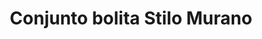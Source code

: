 ---
title: Conjunto bolita Stilo Murano
date: 
draft: false

# descripcion
description : Conjunto de aros y dije (no incluye cadena - podés adquirirla aparte). En plata 925 y cristal estilo murano. 

materials: Plata 925

color: 

dimensions: Aros largo 3,00 cm. Dije 2,50 x 1,50 cm

code: 06-18-1047

type: "Conjuntos"

categories: []

price: $6.110,00

price_eftvo: $5.190,00

# Images
# first image will be shown in the product page
images:
  # - image: "images/path_to_image"
  # La ubicacion de las imagenes es imagenes/Conjuntos/Conjuntos.Aros y Dije/06-18-1047-conjunto-bolita-stilo-murano
  - image: "./images/conjuntos/aros_y_dije/06-18-1047-conjunto-bolita-stilo-murano_a.jpg"
  - image: "./images/conjuntos/aros_y_dije/06-18-1047-conjunto-bolita-stilo-murano_b.jpg"
---